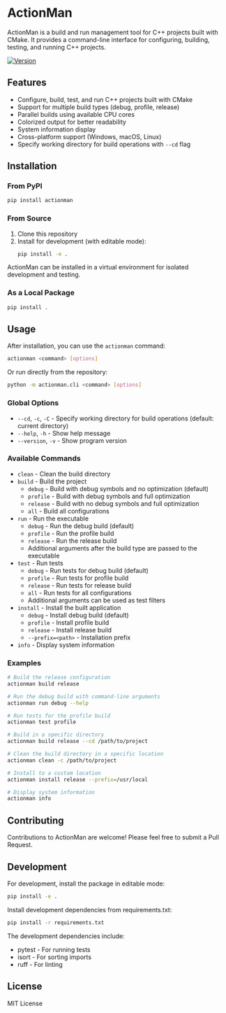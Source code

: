 # ActionMan

ActionMan is a build and run management tool for C++ projects built with CMake. It provides a command-line interface for configuring, building, testing, and running C++ projects.

[![Version](https://img.shields.io/badge/version-0.3.1-blue.svg)](https://github.com/zer0cell/actionman)

## Features

- Configure, build, test, and run C++ projects built with CMake
- Support for multiple build types (debug, profile, release)
- Parallel builds using available CPU cores
- Colorized output for better readability
- System information display
- Cross-platform support (Windows, macOS, Linux)
- Specify working directory for build operations with `--cd` flag

## Installation

### From PyPI

```bash
pip install actionman
```

### From Source

1. Clone this repository
2. Install for development (with editable mode):
   ```bash
   pip install -e .
   ```

ActionMan can be installed in a virtual environment for isolated development and testing.

### As a Local Package

```bash
pip install .
```

## Usage

After installation, you can use the `actionman` command:

```bash
actionman <command> [options]
```

Or run directly from the repository:

```bash
python -m actionman.cli <command> [options]
```

### Global Options

- `--cd`, `-c`, `-C` - Specify working directory for build operations (default: current directory)
- `--help`, `-h` - Show help message
- `--version`, `-v` - Show program version

### Available Commands

- `clean` - Clean the build directory
- `build` - Build the project
  - `debug` - Build with debug symbols and no optimization (default)
  - `profile` - Build with debug symbols and full optimization
  - `release` - Build with no debug symbols and full optimization
  - `all` - Build all configurations
- `run` - Run the executable
  - `debug` - Run the debug build (default)
  - `profile` - Run the profile build
  - `release` - Run the release build
  - Additional arguments after the build type are passed to the executable
- `test` - Run tests
  - `debug` - Run tests for debug build (default)
  - `profile` - Run tests for profile build
  - `release` - Run tests for release build
  - `all` - Run tests for all configurations
  - Additional arguments can be used as test filters
- `install` - Install the built application
  - `debug` - Install debug build (default)
  - `profile` - Install profile build
  - `release` - Install release build
  - `--prefix=<path>` - Installation prefix
- `info` - Display system information


### Examples

```bash
# Build the release configuration
actionman build release

# Run the debug build with command-line arguments
actionman run debug --help

# Run tests for the profile build
actionman test profile

# Build in a specific directory
actionman build release --cd /path/to/project

# Clean the build directory in a specific location
actionman clean -c /path/to/project

# Install to a custom location
actionman install release --prefix=/usr/local

# Display system information
actionman info
```

## Contributing

Contributions to ActionMan are welcome! Please feel free to submit a Pull Request.

## Development

For development, install the package in editable mode:

```bash
pip install -e .
```

Install development dependencies from requirements.txt:

```bash
pip install -r requirements.txt
```

The development dependencies include:
- pytest - For running tests
- isort - For sorting imports
- ruff - For linting

## License

MIT License
